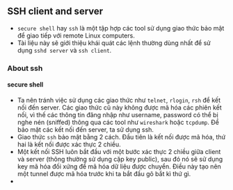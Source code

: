 ## SSH client and server

- `secure shell` hay `ssh` là một tập hợp các tool sử dụng giao thức bảo mật để giao tiếp với remote Linux computers.
- Tài liệu này sẽ giới thiệu khái quát các lệnh thường dùng nhất để sử dụng `sshd server` và `ssh client`.

### About ssh

#### secure shell

- Ta nên tránh việc sử dụng các giao thức như `telnet`, `rlogin`, `rsh` để kết nối đến server. Các giao thức cũ này không được mã hóa các phiên kết nối, vì thế các thông tin đăng nhập như username, password có thể bị nghe nén (sniffed) thông qua các tool như `wireshark` hoặc `tcpdump`. Để bảo mật các kết nối đến server, ta sử dụng ssh.
- Giao thức `ssh` bảo mật bằng 2 cách. Đầu tiên là kết nối được mã hóa, thứ hai là kết nối được xác thực 2 chiều.
- Một kết nối SSH luôn bắt đầu với một bước xác thực 2 chiều giữa client và server (thông thường sử dụng cặp key public), sau đó nó sẽ sử dụng key mã hóa đối xứng để mã hóa dữ liệu được chuyển. Điều này tạo nên một tunnel được mã hóa trước khi ta bắt đầu gõ bắt kì thứ gì.
- 